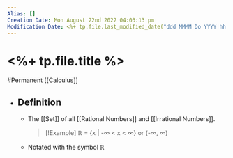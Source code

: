 ```yaml
---
Alias: []
Creation Date: Mon August 22nd 2022 04:03:13 pm 
Modification Date: <%+ tp.file.last_modified_date("ddd MMMM Do YYYY hh:mm:ss a") %>
---
```

# <%+ tp.file.title %>
#Permanent [[Calculus]]

- ## Definition
	- The [[Set]] of all [[Rational Numbers]] and [[Irrational Numbers]].
	  > [!Example]
	  > ℝ = {x | -∞ < x < ∞}
	  > or
	  > (-∞, ∞)
	- Notated with the symbol ℝ